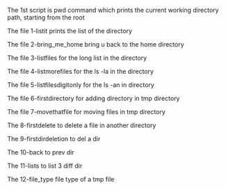 The 1st script is pwd command which prints the current working directory path, starting from the root

The file 1-listit prints the list of the directory

The file 2-bring_me_home bring u back to the home directory

The file 3-listfiles for the long list in the directory

The file 4-listmorefiles for the ls -la in the directory

The file 5-listfilesdigitonly for the ls -an in directory

The file 6-firstdirectory for adding directory in tmp directory

The file 7-movethatfile for moving files in tmp directory

The 8-firstdelete to delete a file in another directory

The 9-firstdirdeletion to del a dir 

The 10-back to prev dir

The 11-lists to list 3 diff dir

The 12-file_type file type of a tmp file
